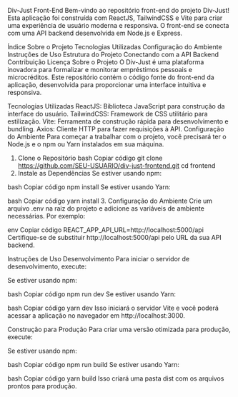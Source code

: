 Div-Just Front-End
Bem-vindo ao repositório front-end do projeto Div-Just! Esta aplicação foi construída com ReactJS, TailwindCSS e Vite para criar uma experiência de usuário moderna e responsiva. O front-end se conecta com uma API backend desenvolvida em Node.js e Express.

Índice
Sobre o Projeto
Tecnologias Utilizadas
Configuração do Ambiente
Instruções de Uso
Estrutura do Projeto
Conectando com a API Backend
Contribuição
Licença
Sobre o Projeto
O Div-Just é uma plataforma inovadora para formalizar e monitorar empréstimos pessoais e microcréditos. Este repositório contém o código fonte do front-end da aplicação, desenvolvida para proporcionar uma interface intuitiva e responsiva.

Tecnologias Utilizadas
ReactJS: Biblioteca JavaScript para construção da interface do usuário.
TailwindCSS: Framework de CSS utilitário para estilização.
Vite: Ferramenta de construção rápida para desenvolvimento e bundling.
Axios: Cliente HTTP para fazer requisições à API.
Configuração do Ambiente
Para começar a trabalhar com o projeto, você precisará ter o Node.js e o npm ou Yarn instalados em sua máquina.

1. Clone o Repositório
bash
Copiar código
git clone https://github.com/SEU-USUARIO/div-just-frontend.git
cd frontend
2. Instale as Dependências
Se estiver usando npm:

bash
Copiar código
npm install
Se estiver usando Yarn:

bash
Copiar código
yarn install
3. Configuração do Ambiente
Crie um arquivo .env na raiz do projeto e adicione as variáveis de ambiente necessárias. Por exemplo:

env
Copiar código
REACT_APP_API_URL=http://localhost:5000/api
Certifique-se de substituir http://localhost:5000/api pelo URL da sua API backend.

Instruções de Uso
Desenvolvimento
Para iniciar o servidor de desenvolvimento, execute:

Se estiver usando npm:

bash
Copiar código
npm run dev
Se estiver usando Yarn:

bash
Copiar código
yarn dev
Isso iniciará o servidor Vite e você poderá acessar a aplicação no navegador em http://localhost:3000.

Construção para Produção
Para criar uma versão otimizada para produção, execute:

Se estiver usando npm:

bash
Copiar código
npm run build
Se estiver usando Yarn:

bash
Copiar código
yarn build
Isso criará uma pasta dist com os arquivos prontos para produção.

